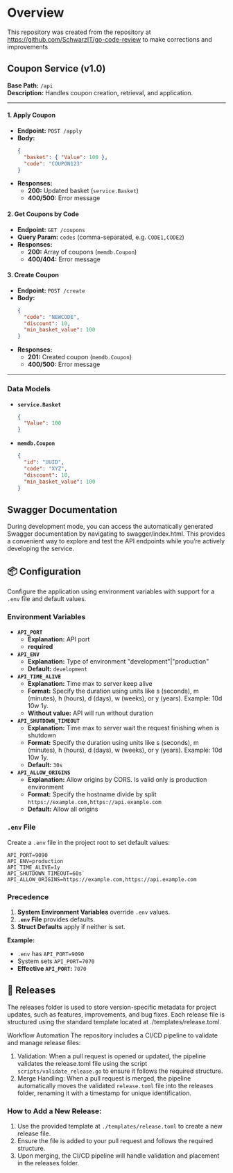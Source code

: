 # Overview

This repository was created from the repository at https://github.com/SchwarzIT/go-code-review to make corrections and improvements

## Coupon Service (v1.0)

**Base Path:** `/api`  
**Description:** Handles coupon creation, retrieval, and application.

---

#### 1. Apply Coupon

- **Endpoint:** `POST /apply`
- **Body:**
  ```json
  {
    "basket": { "Value": 100 },
    "code": "COUPON123"
  }
  ```
- **Responses:**
  - **200:** Updated basket (`service.Basket`)
  - **400/500:** Error message

#### 2. Get Coupons by Code

- **Endpoint:** `GET /coupons`
- **Query Param:** `codes` (comma-separated, e.g. `CODE1,CODE2`)
- **Responses:**
  - **200:** Array of coupons (`memdb.Coupon`)
  - **400/404:** Error message

#### 3. Create Coupon

- **Endpoint:** `POST /create`
- **Body:**
  ```json
  {
    "code": "NEWCODE",
    "discount": 10,
    "min_basket_value": 100
  }
  ```
- **Responses:**
  - **201:** Created coupon (`memdb.Coupon`)
  - **400/500:** Error message

---

### Data Models

- **`service.Basket`**
  ```json
  {
    "Value": 100
  }
  ```
- **`memdb.Coupon`**
  ```json
  {
    "id": "UUID",
    "code": "XYZ",
    "discount": 10,
    "min_basket_value": 100
  }
  ```

## Swagger Documentation

During development mode, you can access the automatically generated Swagger documentation by navigating to swagger/index.html. This provides a convenient way to explore and test the API endpoints while you’re actively developing the service.

## 📦 Configuration

Configure the application using environment variables with support for a `.env` file and default values.

### Environment Variables

- **`API_PORT`**
  - **Explanation:** API port
  - **required**
- **`API_ENV`**
  - **Explanation:** Type of environment "development"|"production"
  - **Default:** `development`
- **`API_TIME_ALIVE`**
  - **Explanation:** Time max to server keep alive
  - **Format:** Specify the duration using units like s (seconds), m (minutes), h (hours), d (days), w (weeks), or y (years). Example: 10d 10w 1y.
  - **Without value:** API will run without duration
- **`API_SHUTDOWN_TIMEOUT`**
  - **Explanation:** Time max to server wait the request finishing when is shutdown
  - **Format:** Specify the duration using units like s (seconds), m (minutes), h (hours), d (days), w (weeks), or y (years). Example: 10d 10w 1y.
  - **Default:** `30s`
- **`API_ALLOW_ORIGINS`**
  - **Explanation:** Allow origins by CORS. Is valid only is production environment
  - **Format:** Specify the hostname divide by split `https://example.com,https://api.example.com`
  - **Default:** Allow all origins

### `.env` File

Create a `.env` file in the project root to set default values:

```dotenv
API_PORT=9090
API_ENV=production
API_TIME_ALIVE=1y
API_SHUTDOWN_TIMEOUT=60s`
API_ALLOW_ORIGINS=https://example.com,https://api.example.com
```

### Precedence

1. **System Environment Variables** override `.env` values.
2. **`.env` File** provides defaults.
3. **Struct Defaults** apply if neither is set.

**Example:**

- `.env` has `API_PORT=9090`
- System sets `API_PORT=7070`
- **Effective `API_PORT`:** `7070`

## 📄 Releases

The releases folder is used to store version-specific metadata for project updates, such as features, improvements, and bug fixes. Each release file is structured using the standard template located at ./templates/release.toml.

Workflow Automation
The repository includes a CI/CD pipeline to validate and manage release files:

1. Validation:
   When a pull request is opened or updated, the pipeline validates the release.toml file using the script `scripts/validate_release.go` to ensure it follows the required structure.
2. Merge Handling:
   When a pull request is merged, the pipeline automatically moves the validated `release.toml` file into the releases folder, renaming it with a timestamp for unique identification.

### How to Add a New Release:

1. Use the provided template at `./templates/release.toml` to create a new release file.
2. Ensure the file is added to your pull request and follows the required structure.
3. Upon merging, the CI/CD pipeline will handle validation and placement in the releases folder.
